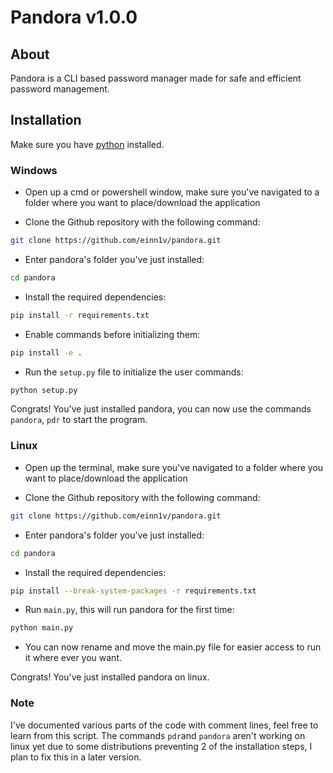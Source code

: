 # Pandora v1.0.0

## About
Pandora is a CLI based password manager made for safe and efficient password management.

## Installation

Make sure you have [python](https://www.python.org/ftp/python/3.13.5/python-3.13.5-amd64.exe) installed.

### Windows

- Open up a cmd or powershell window, make sure you've navigated to a folder where you want to place/download the application

- Clone the Github repository with the following command:

```sh
git clone https://github.com/einn1v/pandora.git
```

- Enter pandora's folder you've just installed:

```sh
cd pandora
```

- Install the required dependencies:

```sh
pip install -r requirements.txt
```

- Enable commands before initializing them:

```sh
pip install -e .
```

- Run the ``setup.py`` file to initialize the user commands:

```sh
python setup.py
```

Congrats!
You've just installed pandora, you can now use the commands ``pandora``, ``pdr`` to start the program.

### Linux

- Open up the terminal, make sure you've navigated to a folder where you want to place/download the application

- Clone the Github repository with the following command:

```sh
git clone https://github.com/einn1v/pandora.git
```

- Enter pandora's folder you've just installed:

```sh
cd pandora
```

- Install the required dependencies:

```sh
pip install --break-system-packages -r requirements.txt
```

- Run ``main.py``, this will run pandora for the first time:

```sh
python main.py
```

- You can now rename and move the main.py file for easier access to run it where ever you want.

Congrats!
You've just installed pandora on linux.

### Note
I've documented various parts of the code with comment lines, feel free to learn from this script.
The commands ``pdr``and ``pandora`` aren't working on linux yet due to some distributions preventing 2 of the installation steps, I plan to fix this in a later version.
